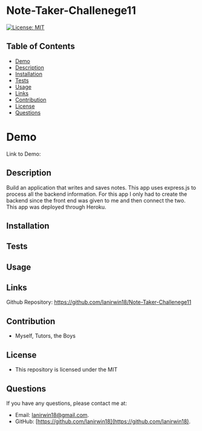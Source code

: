 # Note-Taker-Challenege11
[![License: MIT](https://img.shields.io/badge/License-MIT-yellow.svg)](https://opensource.org/licenses/MIT)
    
## Table of Contents
* [Demo](#Demo)
* [Description](#Description)
* [Installation](#installation)
* [Tests](#tests)
* [Usage](#usage)
* [Links](#Links)
* [Contribution](#contribution)
* [License](#license)
* [Questions](#questions)

# Demo

Link to Demo: 

## Description

Build an application that writes and saves notes. This app uses express.js to process all the backend information. For this app I only had to create the backend since the front end was given to me and then connect the two. This app was deployed through Heroku.

## Installation 

## Tests

## Usage

## Links

Github Repository: https://github.com/Ianirwin18/Note-Taker-Challenege11

## Contribution

* Myself, Tutors, the Boys

## License

* This repository is licensed under the MIT

## Questions
If you have any questions, please contact me at: 
* Email: [Ianirwin18@gmail.com](mailto:Ianirwin18@@gmail.com). 
* GitHub: [https://github.com/Ianirwin18](https://github.com/Ianirwin18).
     
